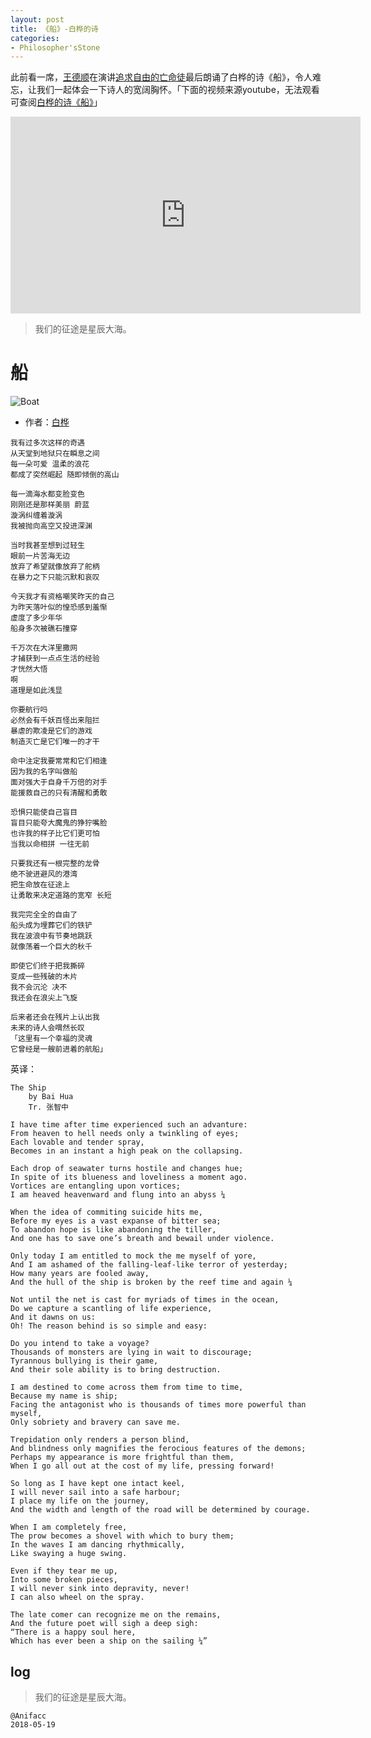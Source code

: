 ```yaml
---
layout: post
title: 《船》-白桦的诗
categories:
- Philosopher'sStone
---
```


此前看一席，[王德顺](www.baike.com/wiki/王德顺)在演讲[追求自由的亡命徒](https://v.qq.com/x/cover/7qm4vff0bszr5m0/m0169zkt728.html)最后朗诵了白桦的诗《船》，令人难忘，让我们一起体会一下诗人的宽阔胸怀。「下面的视频来源youtube，无法观看可查阅[白桦的诗《船》](https://www.bilibili.com/video/av4589749/)」

<iframe width="560" height="315" src="https://www.youtube.com/embed/SkxGZLUZKnU" frameborder="0" allow="autoplay; encrypted-media" allowfullscreen></iframe>

> 我们的征途是星辰大海。

# 船

![Boat](https://dn-jeremiahzhang.qbox.me/image/anifacc/2018-05-19-boat.jpg)

- 作者：[白桦](https://en.wikipedia.org/wiki/Bai_Hua)

```
我有过多次这样的奇遇
从天堂到地狱只在瞬息之间
每一朵可爱 温柔的浪花
都成了突然崛起 随即倾倒的高山

每一滴海水都变脸变色
刚刚还是那样美丽 蔚蓝
漩涡纠缠着漩涡
我被抛向高空又投进深渊

当时我甚至想到过轻生
眼前一片苦海无边
放弃了希望就像放弃了舵柄
在暴力之下只能沉默和哀叹

今天我才有资格嘲笑昨天的自己
为昨天落叶似的惶恐感到羞惭
虚度了多少年华
船身多次被礁石撞穿

千万次在大洋里撒网
才捕获到一点点生活的经验
才恍然大悟
啊
道理是如此浅显

你要航行吗
必然会有千妖百怪出来阻拦
暴虐的欺凌是它们的游戏
制造灭亡是它们唯一的才干

命中注定我要常常和它们相逢
因为我的名字叫做船
面对强大于自身千万倍的对手
能援救自己的只有清醒和勇敢

恐惧只能使自己盲目
盲目只能夸大魔鬼的狰狞嘴脸
也许我的样子比它们更可怕
当我以命相拼 一往无前

只要我还有一根完整的龙骨
绝不驶进避风的港湾
把生命放在征途上
让勇敢来决定道路的宽窄 长短

我完完全全的自由了
船头成为埋葬它们的铁铲
我在波浪中有节奏地跳跃
就像荡着一个巨大的秋千

即使它们终于把我撕碎
变成一些残破的木片
我不会沉沦 决不
我还会在浪尖上飞旋

后来者还会在残片上认出我
未来的诗人会喟然长叹
「这里有一个幸福的灵魂
它曾经是一艘前进着的航船」

```

英译：

```
The Ship
    by Bai Hua
    Tr. 张智中

I have time after time experienced such an advanture:
From heaven to hell needs only a twinkling of eyes;
Each lovable and tender spray,
Becomes in an instant a high peak on the collapsing.

Each drop of seawater turns hostile and changes hue;
In spite of its blueness and loveliness a moment ago.
Vortices are entangling upon vortices;
I am heaved heavenward and flung into an abyss ¼

When the idea of commiting suicide hits me,
Before my eyes is a vast expanse of bitter sea;
To abandon hope is like abandoning the tiller,
And one has to save one’s breath and bewail under violence.

Only today I am entitled to mock the me myself of yore,
And I am ashamed of the falling-leaf-like terror of yesterday;
How many years are fooled away,
And the hull of the ship is broken by the reef time and again ¼

Not until the net is cast for myriads of times in the ocean,
Do we capture a scantling of life experience,
And it dawns on us:
Oh! The reason behind is so simple and easy:

Do you intend to take a voyage?
Thousands of monsters are lying in wait to discourage;
Tyrannous bullying is their game,
And their sole ability is to bring destruction.

I am destined to come across them from time to time,
Because my name is ship;
Facing the antagonist who is thousands of times more powerful than myself,
Only sobriety and bravery can save me.

Trepidation only renders a person blind,
And blindness only magnifies the ferocious features of the demons;
Perhaps my appearance is more frightful than them,
When I go all out at the cost of my life, pressing forward!

So long as I have kept one intact keel,
I will never sail into a safe harbour;
I place my life on the journey,
And the width and length of the road will be determined by courage.

When I am completely free,
The prow becomes a shovel with which to bury them;
In the waves I am dancing rhythmically,
Like swaying a huge swing.

Even if they tear me up,
Into some broken pieces,
I will never sink into depravity, never!
I can also wheel on the spray.

The late comer can recognize me on the remains,
And the future poet will sigh a deep sigh:
“There is a happy soul here,
Which has ever been a ship on the sailing ¼”
```

## log

> 我们的征途是星辰大海。

```
@Anifacc
2018-05-19
```
